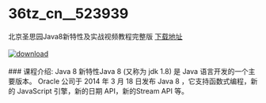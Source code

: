 # 36tz_cn__523939
北京圣思园Java8新特性及实战视频教程完整版
[下载地址](http://www.36tz.cn/article/523939 "下载地址")
<br/></br>[![download](http://36tz.cn/muke_img/2018_09_3-51-300x219.jpg "下载地址")](http://www.36tz.cn/article/523939 "下载地址")
<br/></br>### 课程介绍:
Java 8 新特性Java 8 (又称为 jdk 1.8) 是 Java 语言开发的一个主要版本。 Oracle 公司于 2014 年 3 月 18 日发布 Java 8 ，它支持函数式编程，新的 JavaScript 引擎，新的日期 API，新的Stream API 等。


